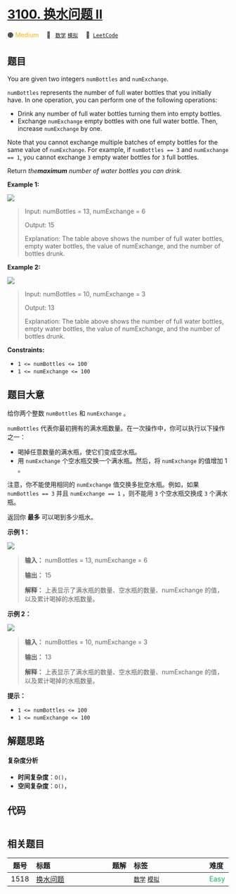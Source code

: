 # [3100. 换水问题 II](https://leetcode.com/problems/water-bottles-ii)

🟠 <font color=#ffb800>Medium</font>&emsp; 🔖&ensp; [`数学`](/leetcode-js/outline/tag/math.md) [`模拟`](/leetcode-js/outline/tag/simulation.md)&emsp; 🔗&ensp;[`LeetCode`](https://leetcode.com/problems/water-bottles-ii)

## 题目

You are given two integers `numBottles` and `numExchange`.

`numBottles` represents the number of full water bottles that you initially
have. In one operation, you can perform one of the following operations:

  * Drink any number of full water bottles turning them into empty bottles.
  * Exchange `numExchange` empty bottles with one full water bottle. Then, increase `numExchange` by one.

Note that you cannot exchange multiple batches of empty bottles for the same
value of `numExchange`. For example, if `numBottles == 3` and `numExchange ==
1`, you cannot exchange `3` empty water bottles for `3` full bottles.

Return _the**maximum** number of water bottles you can drink_.



**Example 1:**

![](https://assets.leetcode.com/uploads/2024/01/28/exampleone1.png)

> Input: numBottles = 13, numExchange = 6
> 
> Output: 15
> 
> Explanation: The table above shows the number of full water bottles, empty water bottles, the value of numExchange, and the number of bottles drunk.

**Example 2:**

![](https://assets.leetcode.com/uploads/2024/01/28/example231.png)

> Input: numBottles = 10, numExchange = 3
> 
> Output: 13
> 
> Explanation: The table above shows the number of full water bottles, empty water bottles, the value of numExchange, and the number of bottles drunk.

**Constraints:**

  * `1 <= numBottles <= 100 `
  * `1 <= numExchange <= 100`


## 题目大意

给你两个整数 `numBottles` 和 `numExchange` 。

`numBottles` 代表你最初拥有的满水瓶数量。在一次操作中，你可以执行以下操作之一：

  * 喝掉任意数量的满水瓶，使它们变成空水瓶。
  * 用 `numExchange` 个空水瓶交换一个满水瓶。然后，将 `numExchange` 的值增加 1 。

注意，你不能使用相同的 `numExchange` 值交换多批空水瓶。例如，如果 `numBottles == 3` 并且 `numExchange ==
1` ，则不能用 `3` 个空水瓶交换成 `3` 个满水瓶。

返回你 **最多** 可以喝到多少瓶水。



**示例 1：**

![](https://assets.leetcode.com/uploads/2024/01/28/exampleone1.png)

> 
> 
> 
> 
> 
> **输入：** numBottles = 13, numExchange = 6
> 
> **输出：** 15
> 
> **解释：** 上表显示了满水瓶的数量、空水瓶的数量、numExchange 的值，以及累计喝掉的水瓶数量。
> 
> 

**示例 2：**

![](https://assets.leetcode.com/uploads/2024/01/28/example231.png)

> 
> 
> 
> 
> 
> **输入：** numBottles = 10, numExchange = 3
> 
> **输出：** 13
> 
> **解释：** 上表显示了满水瓶的数量、空水瓶的数量、numExchange 的值，以及累计喝掉的水瓶数量。



**提示：**

  * `1 <= numBottles <= 100 `
  * `1 <= numExchange <= 100`


## 解题思路

#### 复杂度分析

- **时间复杂度**：`O()`，
- **空间复杂度**：`O()`，

## 代码

```javascript

```

## 相关题目

<!-- prettier-ignore -->
| 题号 | 标题 | 题解 | 标签 | 难度 |
| :------: | :------ | :------: | :------ | :------ |
| 1518 | [换水问题](https://leetcode.com/problems/water-bottles) |  |  [`数学`](/leetcode-js/outline/tag/math.md) [`模拟`](/leetcode-js/outline/tag/simulation.md) | <font color=#15bd66>Easy</font> |

<style>
.blue {
    background-color: #096dd9;
    padding: 0.25rem 0.5rem;
    margin: 0;
    font-size: 0.85em;
    border-radius: 3px;
    color: white;
    font-weight: 500;
}
table th:first-of-type { width: 10%; }
table th:nth-of-type(2) { width: 35%; }
table th:nth-of-type(3) { width: 10%; }
table th:nth-of-type(4) { width: 35%; }
table th:nth-of-type(5) { width: 10%; }
</style>
